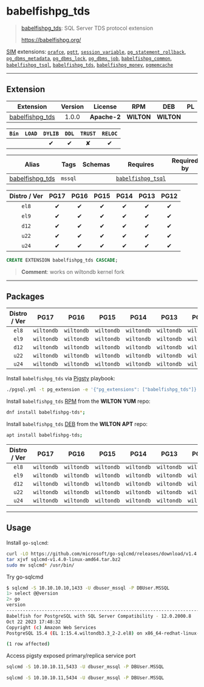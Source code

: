 # babelfishpg_tds


> [babelfishpg_tds](https://babelfishpg.org/): SQL Server TDS protocol extension
>
> https://babelfishpg.org/





[SIM](/sim) extensions: [`orafce`](/orafce), [`pgtt`](/pgtt), [`session_variable`](/session_variable), [`pg_statement_rollback`](/pg_statement_rollback), [`pg_dbms_metadata`](/pg_dbms_metadata), [`pg_dbms_lock`](/pg_dbms_lock), [`pg_dbms_job`](/pg_dbms_job), [`babelfishpg_common`](/babelfishpg_common), [`babelfishpg_tsql`](/babelfishpg_tsql), [`babelfishpg_tds`](/babelfishpg_tds), [`babelfishpg_money`](/babelfishpg_money), [`pgmemcache`](/pgmemcache)


-------
## Extension


| Extension | Version | License | RPM | DEB | PL |
|-----------|:-------:|:-------:|:---:|:---:|:--:|
| [babelfishpg_tds](https://babelfishpg.org/) | 1.0.0 | **<span class="tccyan">Apache-2</span>** | **<span class="tcpurple">WILTON</span>** | **<span class="tcpurple">WILTON</span>** |  |



| `Bin` | `LOAD` | `DYLIB` | `DDL` | `TRUST` | `RELOC` |
|:-----:|:------:|:-------:|:-----:|:-------:|:-------:|
|  |  | <span class="tcblue">✔</span> | <span class="tcblue">✔</span> | <span class="tcwarn">✘</span> | <span class="tcblue">✔</span> |



| Alias | Tags | Schemas | Requires | Required by |
|-------|------|---------|----------|-------------|
| [babelfishpg_tds](/babelfishpg_tds) | `mssql` |  | [`babelfishpg_tsql`](babelfishpg_tsql) |  |



| Distro / Ver | PG17 | PG16 | PG15 | PG14 | PG13 | PG12 |
|:------------:|:----:|:----:|:----:|:----:|:----:|:----:|
| `el8` | <span class="tcwarn">✔</span> | <span class="tcwarn">✔</span> | <span class="tcwarn">✔</span> | <span class="tcwarn">✔</span> | <span class="tcwarn">✔</span> | <span class="tcwarn">✔</span> |
| `el9` | <span class="tcwarn">✔</span> | <span class="tcwarn">✔</span> | <span class="tcwarn">✔</span> | <span class="tcwarn">✔</span> | <span class="tcwarn">✔</span> | <span class="tcwarn">✔</span> |
| `d12` | <span class="tcwarn">✔</span> | <span class="tcwarn">✔</span> | <span class="tcwarn">✔</span> | <span class="tcwarn">✔</span> | <span class="tcwarn">✔</span> | <span class="tcwarn">✔</span> |
| `u22` | <span class="tcwarn">✔</span> | <span class="tcwarn">✔</span> | <span class="tcwarn">✔</span> | <span class="tcwarn">✔</span> | <span class="tcwarn">✔</span> | <span class="tcwarn">✔</span> |
| `u24` | <span class="tcwarn">✔</span> | <span class="tcwarn">✔</span> | <span class="tcwarn">✔</span> | <span class="tcwarn">✔</span> | <span class="tcwarn">✔</span> | <span class="tcwarn">✔</span> |





```sql
CREATE EXTENSION babelfishpg_tds CASCADE;
```
> **Comment**: works on wiltondb kernel fork
-----------


## Packages


| Distro / Ver | PG17 | PG16 | PG15 | PG14 | PG13 | PG12 |
|:------------:|:----:|:----:|:----:|:----:|:----:|:----:|
| `el8` | `wiltondb` | `wiltondb` | `wiltondb` | `wiltondb` | `wiltondb` | `wiltondb` |
| `el9` | `wiltondb` | `wiltondb` | `wiltondb` | `wiltondb` | `wiltondb` | `wiltondb` |
| `d12` | `wiltondb` | `wiltondb` | `wiltondb` | `wiltondb` | `wiltondb` | `wiltondb` |
| `u22` | `wiltondb` | `wiltondb` | `wiltondb` | `wiltondb` | `wiltondb` | `wiltondb` |
| `u24` | `wiltondb` | `wiltondb` | `wiltondb` | `wiltondb` | `wiltondb` | `wiltondb` |



Install `babelfishpg_tds` via [Pigsty](https://pigsty.io/docs/pgext/usage/install/) playbook:

```bash
./pgsql.yml -t pg_extension -e '{"pg_extensions": ["babelfishpg_tds"]}'
```


Install `babelfishpg_tds` [RPM](/rpm) from the **<span class="tcpurple">WILTON</span>** **YUM** repo:

```bash
dnf install babelfishpg-tds*;
```


Install `babelfishpg_tds` [DEB](/deb) from the **<span class="tcpurple">WILTON</span>** **APT** repo:

```bash
apt install babelfishpg-tds;
```




| Distro / Ver | PG17 | PG16 | PG15 | PG14 | PG13 | PG12 |
|:------------:|:----:|:----:|:----:|:----:|:----:|:----:|
| `el8` | `wiltondb` | `wiltondb` | `wiltondb` | `wiltondb` | `wiltondb` | `wiltondb` |
| `el9` | `wiltondb` | `wiltondb` | `wiltondb` | `wiltondb` | `wiltondb` | `wiltondb` |
| `d12` | `wiltondb` | `wiltondb` | `wiltondb` | `wiltondb` | `wiltondb` | `wiltondb` |
| `u22` | `wiltondb` | `wiltondb` | `wiltondb` | `wiltondb` | `wiltondb` | `wiltondb` |
| `u24` | `wiltondb` | `wiltondb` | `wiltondb` | `wiltondb` | `wiltondb` | `wiltondb` |





--------

## Usage

Install `go-sqlcmd`:

```bash
curl -LO https://github.com/microsoft/go-sqlcmd/releases/download/v1.4.0/sqlcmd-v1.4.0-linux-amd64.tar.bz2
tar xjvf sqlcmd-v1.4.0-linux-amd64.tar.bz2
sudo mv sqlcmd* /usr/bin/
```

Try go-sqlcmd

```bash
$ sqlcmd -S 10.10.10.10,1433 -U dbuser_mssql -P DBUser.MSSQL
1> select @@version
2> go
version                                                                                                                                                                                                                                                         
----------------------------------------------------------------------------------------------------------------------------------------------------------------------------------------------------------------------------------------------------------------
Babelfish for PostgreSQL with SQL Server Compatibility - 12.0.2000.8
Oct 22 2023 17:48:32
Copyright (c) Amazon Web Services
PostgreSQL 15.4 (EL 1:15.4.wiltondb3.3_2-2.el8) on x86_64-redhat-linux-gnu (Babelfish 3.3.0)                                        

(1 row affected)
```

Access pigsty exposed primary/replica service port

```bash 
sqlcmd -S 10.10.10.11,5433 -U dbuser_mssql -P DBUser.MSSQL

sqlcmd -S 10.10.10.11,5434 -U dbuser_mssql -P DBUser.MSSQL
```
